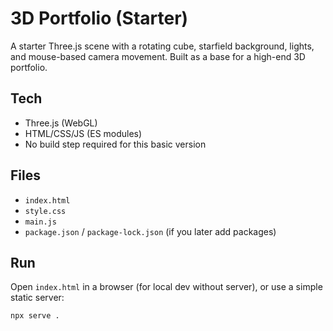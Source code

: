 # 3D Portfolio (Starter)

A starter Three.js scene with a rotating cube, starfield background, lights, and mouse-based camera movement. Built as a base for a high-end 3D portfolio.

## Tech
- Three.js (WebGL)
- HTML/CSS/JS (ES modules)
- No build step required for this basic version

## Files
- `index.html`
- `style.css`
- `main.js`
- `package.json` / `package-lock.json` (if you later add packages)

## Run
Open `index.html` in a browser (for local dev without server),
or use a simple static server:
```bash
npx serve .
